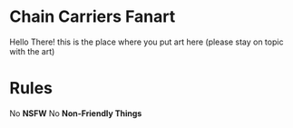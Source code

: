 # Chain Carriers Fanart
Hello There! this is the place where you put art here (please stay on topic with the art)

# Rules
No **NSFW**
No **Non-Friendly Things**
